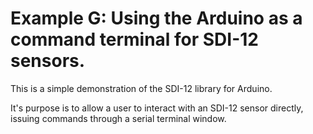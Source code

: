 # Example G: Using the Arduino as a command terminal for SDI-12 sensors.

This is a simple demonstration of the SDI-12 library for Arduino.

It's purpose is to allow a user to interact with an SDI-12 sensor directly, issuing commands through a serial terminal window.
